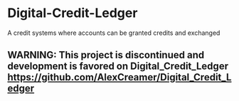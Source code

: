 # Digital-Credit-Ledger
A credit systems where accounts can be granted credits and exchanged

## WARNING: This project is discontinued and development is favored on Digital_Credit_Ledger https://github.com/AlexCreamer/Digital_Credit_Ledger
